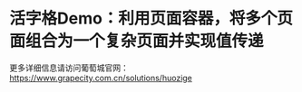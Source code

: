 # 活字格Demo：利用页面容器，将多个页面组合为一个复杂页面并实现值传递

更多详细信息请访问葡萄城官网：https://www.grapecity.com.cn/solutions/huozige